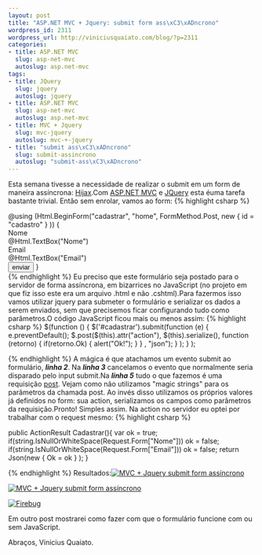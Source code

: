 ```yaml
--- 
layout: post
title: "ASP.NET MVC + Jquery: submit form ass\xC3\xADncrono"
wordpress_id: 2311
wordpress_url: http://viniciusquaiato.com/blog/?p=2311
categories: 
- title: ASP.NET MVC
  slug: asp-net-mvc
  autoslug: asp.net-mvc
tags: 
- title: JQuery
  slug: jquery
  autoslug: jquery
- title: ASP.NET MVC
  slug: asp-net-mvc
  autoslug: asp.net-mvc
- title: MVC + Jquery
  slug: mvc-jquery
  autoslug: mvc-+-jquery
- title: "submit ass\xC3\xADncrono"
  slug: submit-assincrono
  autoslug: "submit-ass\xC3\xADncrono"
---
```

Esta semana tivesse a necessidade de realizar o submit em um form de maneira assíncrona: [Hijax](http://domscripting.com/presentations/xtech2006/).Com [ASP.NET MVC](http://asp.net/mvc) e [JQuery](http://jquery.com) esta éuma tarefa bastante trivial. Então sem enrolar, vamos ao form:
{% highlight csharp %}
<div>    @using (Html.BeginForm("cadastrar", "home", FormMethod.Post, new { id = "cadastro" }
)) {                     <label for="Nome" style="display:block;
    ">Nome</label>        @Html.TextBox("Nome")<br />                    <label for="Email" style="display:block;
    ">Email</label>        @Html.TextBox("Email")<br />                    <input type="submit" name="enviar" value="enviar" />    }
</div>
{% endhighlight %}
Eu preciso que este formulário seja postado para o servidor de forma assíncrona, em bizarrices no JavaScript (no projeto em que fiz isso este era um arquivo .html e não .cshtml).Para fazermos isso vamos utilizar jquery para submeter o formulário e serializar os dados a serem enviados, sem que precisemos ficar configurando tudo como parâmetros.O código JavaScript ficou mais ou menos assim:
{% highlight csharp %}
$(function () {    $('#cadastrar').submit(function (e) {        e.preventDefault();
    $.post($(this).attr("action"), $(this).serialize(), function (retorno) {
if(retorno.Ok) {                alert("Ok!");
    }
        }
, "json");
    }
);
    }
);
    
{% endhighlight %}
A mágica é que atachamos um evento submit ao formulário, **_linha 2_**. Na **_linha 3_** cancelamos o evento que normalmente seria disparado pelo input submit.Na **_linha 5_** tudo o que fazemos é uma requisição [post](http://api.jquery.com/jQuery.post/). Vejam como não utilizamos "magic strings" para os parâmetros da chamada post. Ao invés disso utilizamos os próprios valores já definidos no form: sua action, serializamos os campos como parâmetros da requisição.Pronto! Simples assim. Na action no servidor eu optei por trabalhar com o request mesmo:
{% highlight csharp %}

public ActionResult Cadastrar(){
var ok = true;
if(string.IsNullOrWhiteSpace(Request.Form["Nome"]))        ok = false;
if(string.IsNullOrWhiteSpace(Request.Form["Email"]))        ok = false;
    return Json(new { Ok = ok }
);
    }



{% endhighlight %}
Resultados:[![MVC + Jquery submit form assíncrono](http://viniciusquaiato.com/images_posts/submit-assincrono-mvc-jquery-300x189.png "MVC + Jquery submit form assíncrono")](http://viniciusquaiato.com/images_posts/submit-assincrono-mvc-jquery.png)



[![MVC + Jquery submit form assíncrono](http://viniciusquaiato.com/images_posts/submit-assincrono-mvc-jquery-erro-300x189.png "MVC + Jquery submit form assíncrono")](http://viniciusquaiato.com/images_posts/submit-assincrono-mvc-jquery-erro.png)



[![](http://viniciusquaiato.com/images_posts/Firebug-300x191.png "Firebug")](http://viniciusquaiato.com/images_posts/Firebug.png)

Em outro post mostrarei como fazer com que o formulário funcione com ou sem JavaScript.

Abraços,
Vinicius Quaiato.
